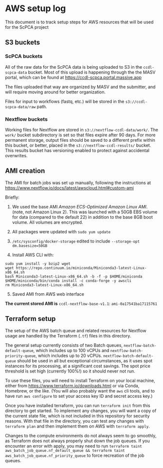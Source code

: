 # AWS setup log

This document is to track setup steps for AWS resources that will be used for the ScPCA project

## S3 buckets

### ScPCA buckets
All of the raw data for the ScPCA data is being uploaded to S3 in the `ccdl-scpca-data` bucket.
Most of this upload is happening through the the MASV portal, which can be found at <https://ccdl-scpca.portal.massive.app>

The files uploaded that way are organized by MASV and the submitter, and will require moving around for better organization.

Files for input to workflows (fastq, etc.) will be stored in the `s3://ccdl-scpca-data/raw` path.

### Nextflow buckets

Working files for Nextflow are stored in `s3://nextflow-ccdl-data/work/`.
The `work/` bucket subdirectory is set so that files expire after 90 days.
For more permanent storage, output files should be saved to a different prefix within this bucket, or better, placed in the `s3://nextflow-ccdl-results/` bucket.
This results bucket has versioning enabled to protect against accidental overwrites.

## AMI creation

The AMI for batch jobs was set up manually, following the instructions at
https://www.nextflow.io/docs/latest/awscloud.html#custom-ami

Briefly:
1. We used the base AMI _Amazon ECS-Optimized Amazon Linux AMI_. (note, not Amazon Linux 2).
This was launched with a 50GB EBS volume for data (compared to the default 22) in addition to the base 8GB boot volume.
All volumes are encrypted.

2. All packages were updated with `sudo yum update`
3. `/etc/sysconfig/docker-storage` edited to include `--storage-opt dm.basesize=50GB`
4. Install AWS CLI with:
```
sudo yum install -y bzip2 wget
wget https://repo.continuum.io/miniconda/Miniconda3-latest-Linux-x86_64.sh
bash Miniconda3-latest-Linux-x86_64.sh -b -f -p $HOME/miniconda
$HOME/miniconda/bin/conda install -c conda-forge -y awscli
rm Miniconda3-latest-Linux-x86_64.sh
```
5. Saved AMI from AWS web interface

**The current stored AMI is** `ccdl-nextflow-base-v1.1`: `ami-0a17541ba17115761`


## Terraform setup

The setup of the AWS batch queue and related resources for Nextflow usage are handled by the Terraform (`.tf`) files in this directory.


The general setup currently consists of two Batch queues, `nextflow-batch-default-queue`, which includes up to 100 vCPUs and `nextflow-batch-priority-queue`, which includes up to 20 vCPUs.
`nextflow-batch-default-queue` should be used in all but exceptional circumstances, as it uses spot instances for its processing, at a significant cost savings.
The spot price threshold is set high (currently 100%!) so it should never not run.

To use these files, you will need to install Terraform on your local machine, either from https://www.terraform.io/downloads.html or via Conda, Homebrew, or the like.
(You will also probably want the `aws` cli tools, and to have run `aws configure` to set your access key ID and  secret access key.)

Once you have installed terraform, you can run `terraform init` from this directory to get started.
To implement any changes, you will want a copy of the current state file, which is not included in this repository for security reasons.
With that file in the directory, you can test any changes with `terraform plan` and then implement them on AWS with `terraform apply`.

Changes to the compute environments do not always seem to go smoothly, as Terraform does not always properly shut down the job queues.
If you encounter an error with apply, you may need to run `terraform taint aws_batch_job_queue.nf_default_queue && terraform taint aws_batch_job_queue.nf_priority_queue` to force recreation of the job queues.